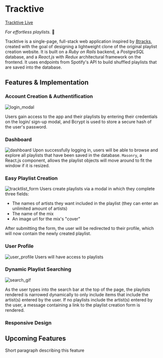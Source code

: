 # Tracktive

[Tracktive Live](https://tracktive.herokuapp.com/#/)

*For effortless playlists.* :musical_note:

 Tracktive is a single-page, full-stack web application inspired by [8tracks](http://8tracks.com/), created with the goal of designing a lightweight clone of the original playlist creation website. It is built on a *Ruby on Rails* backend, a *PostgreSQL* database, and a *React.js* with *Redux* architectural framework on the frontend. It uses endpoints from Spotify's API to build shuffled playlists that are saved into the database. 

## Features & Implementation


### Account Creation & Authentification
![login_modal](http://res.cloudinary.com/liuffy/image/upload/v1488222289/Screen_Shot_2017-02-27_at_11.03.50_AM_ghj0dw.png)

Users gain access to the app and their playlists by entering their credentials on the login/ sign-up modal, and Bcrypt is used to store a secure hash of the user's password. 

### Dashboard
![dashboard](http://res.cloudinary.com/liuffy/image/upload/c_scale,w_946/v1488221683/screen2_suvkxn.png)
Upon successfully logging in, users will be able to browse and explore all playlists that have been saved in the database. `Masonry`, a React.js component, allows the playlist objects will move around to fit the window if it is resized. 


### Easy Playlist Creation
![tracktlist_form](http://res.cloudinary.com/liuffy/image/upload/c_scale,w_946/v1488222636/Screen_Shot_2017-02-27_at_11.10.02_AM_sa6ruz.png)
Users create playlists via a modal in which they complete three fields:
* The names of artists they want included in the playlist (they can enter an unlimited amount of artists)
* The name of the mix 
* An image url for the mix's "cover"

After submitting the form, the user will be redirected to their profile, which will now contain the newly created playlist. 


### User Profile
![user_profile](http://res.cloudinary.com/liuffy/image/upload/c_scale,w_946/v1488221642/mine_zum5ni.png)
Users will have access to playlists 

### Dynamic Playlist Searching
![search_gif](https://im2.ezgif.com/tmp/ezgif-2-d6a13507e7.gif)

As the user types into the search bar at the top of the page, the playlists rendered is narrowed dynamically to only include items that include the artist(s) entered by the user. If no playlists include the artist(s) entered by the user, a message containing a link to the playlist creation form is rendered.

### Responsive Design 


## Upcoming Features 
Short paragraph describing this feature
